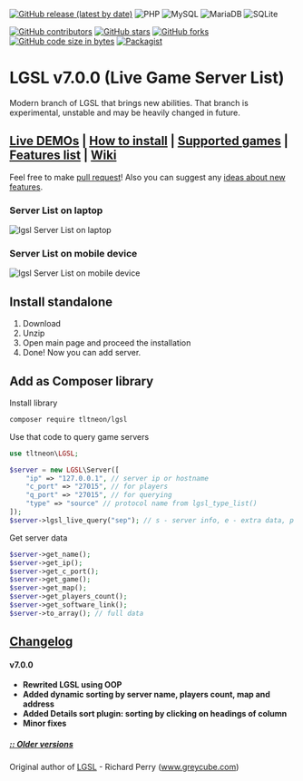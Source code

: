 [![GitHub release (latest by date)](https://img.shields.io/github/v/release/tltneon/lgsl?color=green&style=for-the-badge)](https://github.com/tltneon/lgsl/releases)
![PHP](https://img.shields.io/badge/PHP-7.1+-brightgreen?style=for-the-badge&logo=php)
![MySQL](https://img.shields.io/badge/MySQL-5.5+-brightgreen?style=for-the-badge&logo=mysql)
![MariaDB](https://img.shields.io/badge/MariaDB-5.5+-brightgreen?style=for-the-badge&logo=mariadb)
![SQLite](https://img.shields.io/badge/SQLite-3-brightgreen?style=for-the-badge&logo=sql)

[![GitHub contributors](https://img.shields.io/github/contributors/tltneon/lgsl?style=for-the-badge)](https://github.com/tltneon/lgsl/graphs/contributors)
[![GitHub stars](https://img.shields.io/github/stars/tltneon/lgsl?style=for-the-badge)](https://github.com/tltneon/lgsl/stargazers)
[![GitHub forks](https://img.shields.io/github/forks/tltneon/lgsl?style=for-the-badge)](https://github.com/tltneon/lgsl/fork)
[![GitHub code size in bytes](https://img.shields.io/github/languages/code-size/tltneon/lgsl?style=for-the-badge)](https://github.com/tltneon/lgsl/archive/master.zip)
[![Packagist](https://img.shields.io/packagist/l/tltneon/lgsl?style=for-the-badge)](https://github.com/tltneon/lgsl/blob/master/LICENSE)
# LGSL v7.0.0 (Live Game Server List)
Modern branch of LGSL that brings new abilities. That branch is experimental, unstable and may be heavily changed in future.

## [Live DEMOs](https://github.com/tltneon/lgsl/wiki/Who-uses-LGSL) | [How to install]( https://github.com/tltneon/lgsl/wiki/How-to-install-LGSL) | [Supported games](https://github.com/tltneon/lgsl/wiki/Supported-Games,-Query-protocols,-Default-ports) | [Features list](https://github.com/tltneon/lgsl/wiki/features) | [Wiki](https://github.com/tltneon/lgsl/wiki) 

Feel free to make [pull request](https://github.com/tltneon/lgsl)! Also you can suggest any [ideas about new features](https://github.com/tltneon/lgsl/issues).

### Server List on laptop
![lgsl Server List on laptop](https://i.imgur.com/oU2x9Y5.png)
### Server List on mobile device
![lgsl Server List on mobile device](https://i.imgur.com/oui8Nya.png)

## Install standalone
1. Download
2. Unzip
3. Open main page and proceed the installation
4. Done! Now you can add server.
## Add as Composer library
Install library
```bash
composer require tltneon/lgsl
```
Use that code to query game servers
```php
use tltneon\LGSL;

$server = new LGSL\Server([
    "ip" => "127.0.0.1", // server ip or hostname
    "c_port" => "27015", // for players
    "q_port" => "27015", // for querying
    "type" => "source" // protocol name from lgsl_type_list()
]);
$server->lgsl_live_query("sep"); // s - server info, e - extra data, p - players info
```
Get server data 
```php
$server->get_name();
$server->get_ip();
$server->get_c_port();
$server->get_game();
$server->get_map();
$server->get_players_count();
$server->get_software_link();
$server->to_array(); // full data
```

## [Changelog](https://github.com/tltneon/lgsl/wiki/Changelog)
#### v7.0.0
- **Rewrited LGSL using OOP**
- **Added dynamic sorting by server name, players count, map and address**
- **Added Details sort plugin: sorting by clicking on headings of column**
- **Minor fixes**

##### [:: Older versions](https://github.com/tltneon/lgsl/wiki/Changelog)

Original author of [LGSL](https://github.com/tltneon/lgsl/releases/tag/v5.8) - Richard Perry (www.greycube.com)
